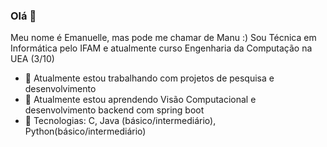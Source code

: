 ### Olá 👋
Meu nome é Emanuelle, mas pode me chamar de Manu :) Sou Técnica em Informática pelo IFAM e atualmente curso Engenharia da Computação na UEA (3/10)
- 🔭 Atualmente estou trabalhando com projetos de pesquisa e desenvolvimento
- 🌱 Atualmente estou aprendendo Visão Computacional e desenvolvimento backend com spring boot
- 👯 Tecnologias: C, Java (básico/intermediário), Python(básico/intermediário)

